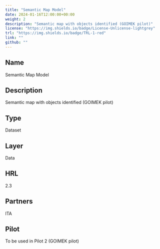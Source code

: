 ```yaml
---
title: "Semantic Map Model"
date: 2024-01-16T12:00:00+00:00
weight: 2
description: "Semantic map with objects identified (GOIMEK pilot)"
license: "https://img.shields.io/badge/License-Unlicense-lightgrey"
trl: "https://img.shields.io/badge/TRL-1-red"
link: ""
github: ""
---
```


## Name
Semantic Map Model

## Description
Semantic map with objects identified (GOIMEK pilot)

## Type
Dataset

## Layer
Data

## HRL
2.3

## Partners
ITA

## Pilot
To be used in Pilot 2 (GOIMEK pilot)
